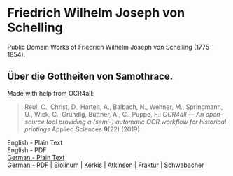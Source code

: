 # Friedrich Wilhelm Joseph von Schelling

Public Domain Works of Friedrich Wilhelm Joseph von Schelling (1775-1854).

## Über die Gottheiten von Samothrace.

Made with help from OCR4all:

> Reul, C., Christ, D., Hartelt, A., Balbach, N., Wehner, M., Springmann, U., Wick, C., Grundig, Büttner, A., C., Puppe, F.: *OCR4all — An open-source tool providing a (semi-) automatic OCR workflow for historical printings* Applied Sciences **9**(22) (2019)

English - Plain Text  
English - PDF  
[German - Plain Text](uber-die-gottheiten-von-samothrace/full-text-german.md)  
[German - PDF](https://cdn.solaranamnesis.com/Schelling/schelling_deities_samothrace_1815_german.pdf) | [Biolinum](https://cdn.solaranamnesis.com/Schelling/schelling_deities_samothrace_1815_german_biolinum.pdf) | [Kerkis](https://cdn.solaranamnesis.com/Schelling/schelling_deities_samothrace_1815_german_kerkis.pdf) | [Atkinson](https://cdn.solaranamnesis.com/Schelling/schelling_deities_samothrace_1815_german_atkinson.pdf) | [Fraktur](https://cdn.solaranamnesis.com/Schelling/schelling_deities_samothrace_1815_german_frak.pdf) | [Schwabacher](https://cdn.solaranamnesis.com/Schelling/schelling_deities_samothrace_1815_german_swab.pdf)  
